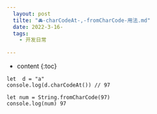 ```yaml
---
  layout: post
  tilte: "🚘-charCodeAt-,-fromCharCode-用法.md"
  date: 2022-3-16-
  tags: 
    - 开发日常

---
```



* content
{:toc}


```
let  d = "a"
console.log(d.charCodeAt()) // 97
```
```
let num = String.fromCharCode(97)
console.log(num) 97
```
